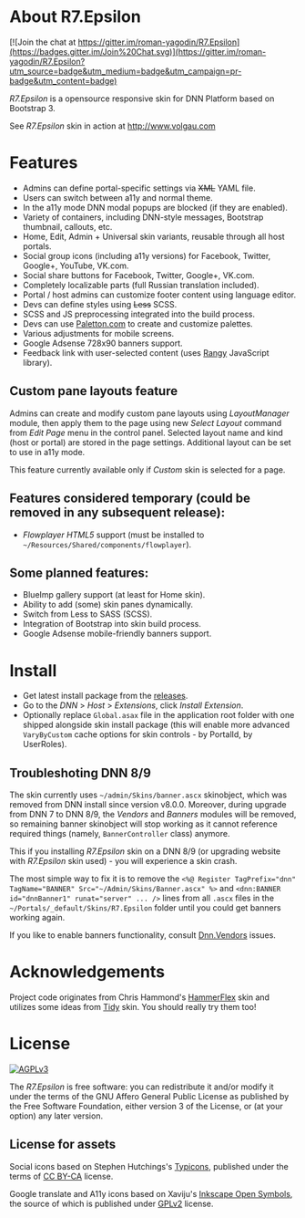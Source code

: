 # About R7.Epsilon

[![Join the chat at https://gitter.im/roman-yagodin/R7.Epsilon](https://badges.gitter.im/Join%20Chat.svg)](https://gitter.im/roman-yagodin/R7.Epsilon?utm_source=badge&utm_medium=badge&utm_campaign=pr-badge&utm_content=badge)

*R7.Epsilon* is a opensource responsive skin for DNN Platform based on Bootstrap 3.

See *R7.Epsilon* skin in action at http://www.volgau.com

# Features

- Admins can define portal-specific settings via <del>XML</del> YAML file.
- Users can switch between a11y and normal theme.
- In the a11y mode DNN modal popups are blocked (if they are enabled).
- Variety of containers, including DNN-style messages, Bootstrap thumbnail, callouts, etc.
- Home, Edit, Admin + Universal skin variants, reusable through all host portals.
- Social group icons (including a11y versions) for Facebook, Twitter, Google+, YouTube, VK.com.
- Social share buttons for Facebook, Twitter, Google+, VK.com.
- Completely localizable parts (full Russian translation included).
- Portal / host admins can customize footer content using language editor.
- Devs can define styles using <del>Less</del> SCSS.
- SCSS and JS preprocessing integrated into the build process.
- Devs can use [Paletton.com](http://paletton.com) to create and customize palettes.
- Various adjustments for mobile screens.
- Google Adsense 728x90 banners support.
- Feedback link with user-selected content (uses [Rangy](https://github.com/timdown/rangy) JavaScript library).

## Custom pane layouts feature

Admins can create and modify custom pane layouts using *LayoutManager* module, then apply them to the page 
using new *Select Layout* command from *Edit Page* menu in the control panel. Selected layout name and kind (host or portal)
are stored in the page settings. Additional layout can be set to use in a11y mode.

This feature currently available only if *Custom* skin is selected for a page.

## Features considered temporary (could be removed in any subsequent release):

- *Flowplayer HTML5* support (must be installed to `~/Resources/Shared/components/flowplayer`).

## Some planned features:

- BlueImp gallery support (at least for Home skin).
- Ability to add (some) skin panes dynamically.
- Switch from Less to SASS (SCSS).
- Integration of Bootstrap into skin build process.
- Google Adsense mobile-friendly banners support. 

# Install

- Get latest install package from the [releases](https://github.com/roman-yagodin/R7.Epsilon/releases).
- Go to the *DNN* &gt; *Host* &gt; *Extensions*, click *Install Extension*.
- Optionally replace `Global.asax` file in the application root folder with one shipped alongside skin install package
(this will enable more advanced `VaryByCustom` cache options for skin controls - by PortalId, by UserRoles).

## Troubleshoting DNN 8/9

The skin currently uses `~/admin/Skins/banner.ascx` skinobject, which was removed from DNN install since version v8.0.0.
Moreover, during upgrade from DNN 7 to DNN 8/9, the *Vendors* and *Banners* modules will be removed, so remaining banner skinobject 
will stop working as it cannot reference required things (namely, `BannerController` class) anymore.

This if you installing *R7.Epsilon* skin on a DNN 8/9 (or upgrading website with *R7.Epsilon* skin used) - 
you will experience a skin crash.

The most simple way to fix it is to remove the `<%@ Register TagPrefix="dnn" TagName="BANNER" Src="~/Admin/Skins/Banner.ascx" %>`
and `<dnn:BANNER id="dnnBanner1" runat="server" ... />` lines from all `.ascx` files in the `~/Portals/_default/Skins/R7.Epsilon` folder
until you could get banners working again.

If you like to enable banners functionality, consult [Dnn.Vendors](https://github.com/DNNCommunity/DNN.Vendors/issues) issues.

# Acknowledgements

Project code originates from Chris Hammond's [HammerFlex](https://github.com/ChrisHammond/HammerFlex) skin 
and utilizes some ideas from [Tidy](http://tidy.codeplex.com/) skin. You should really try them too!

# License

[![AGPLv3](https://www.gnu.org/graphics/agplv3-155x51.png)](https://www.gnu.org/licenses/agpl-3.0.html)

The *R7.Epsilon* is free software: you can redistribute it and/or modify it under the terms of 
the GNU Affero General Public License as published by the Free Software Foundation, either version 3 of the License, 
or (at your option) any later version.

## License for assets

Social icons based on Stephen Hutchings's [Typicons](https://github.com/stephenhutchings/typicons.font), 
published under the terms of [CC BY-CA](http://creativecommons.org/licenses/by-sa/3.0/) license.

Google translate and A11y icons based on Xaviju's [Inkscape Open Symbols](https://github.com/Xaviju/inkscape-open-symbols),
the source of which is published under [GPLv2](http://opensource.org/licenses/GPL-2.0) license.
